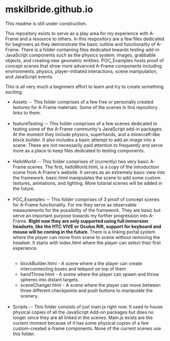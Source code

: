 # mskilbride.github.io

This readme is still under construction.

This repository exists to serve as a play area for my experience with A-Frame and a resource to others. In this respository are a few files dedicated for beginners as they demonstrate the basic outline and functionality of A-Frame. There is a folder containing files dedicated towards testing add-in JavaScript components such as the physics system, images, grabbable objects, and creating new geometric entities. POC_Examples hosts proof of concept scenes that show more advanced A-Frame components including environments, physics, player-intitated interactions, scene manipulation, and JavaScript events.

This is all very much a beginners effort to learn and try to create something exciting. 

<ul>
  <li>
Assets -- This folder comprises of a few free or personally created textures for A-Frame materials. Some of the scenes in this repository links to them.
  </li>
  <br>
  <li>
featureTesting -- This folder comprises of a few scenes dedicated to testing some of the A-Frame community's JavaScript add-in packages. At the moment they include physics, superhands, and a minecraft-like block builder. It also includes a basic attempt to add an image into a scene. These are not necessarily paid attention to frequently and serve more as a place to keep files dedicated to testing components. 
  </li>
  <br>
  <li>
HelloWorld -- This folder comprises of (currently) two very basic A-Frame scenes. The first, helloWorld.html, is a copy of the introduction scene from A-Frame's website. It serves as an extremely basic view into the framework. basic.html manipulates the scene to add some custom textures, animations, and lighting. More tutorial scenes will be added in the future. 
  </li>
  <br>
  <li>
POC_Examples -- This folder comprises of 3 proof of concept scenes for A-Frame functionality. For me they serve as observable measurements for the possibility of the framework. They are basic but serve an important purpose towards my further progression into A-Frame. <strong> Right now they are only supported using full immersion headsets, like the HTC VIVE or Oculus Rift, support for keyboard and mouse will be coming in the future. </strong> There is a linking portal system where the player can move from scene to scene without removing the headset. It starts with index.html where the player can select their first experience. 
  </li>
  <br>
        <ul> 
          <li> blockBuilder.html - A scene where a the player can create interconnecting boxes and teleport on top of them               </li>
          <li> handThrow.html - A scene where the player can spawn and throw spheres into distant targets. </li>
          <li> sceneChanger.html - A scene where the player can move between three different checkpoints and push buttons to      manipulate the scenery. </li>
        </ul>
  <br>
  <li>
  Scripts -- This folder consists of just main.js right now. It used to house physical copies of all the JavaScript Add-on packages but does no longer since they are all linked in the scenes. Main.js exists are the current moment because of it has some physical copies of a few custom-created a-frame components. None of the current scenes use this folder.
  </li>
</ul>
  
  
